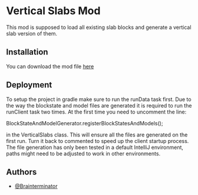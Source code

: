 
# Vertical Slabs Mod

This mod is supposed to load all existing slab blocks and generate a vertical slab version of them.


## Installation

You can download the mod file [here](https://github.com/Brainterminator/vertical_slabs_mod/releases/download/0.1.0/verticalslabs-0.1.0.jar)

## Deployment

To setup the project in gradle make sure to run the runData task first. Due to the way the blockstate and model files are generated it is required to run the runClient task two times. At the first time you need to uncomment the line:

BlockStateAndModelGenerator.registerBlockStatesAndModels();

in the VerticalSlabs class. This will ensure all the files are generated on the first run. Turn it back to commented to speed up the client startup process. The file generation has only been tested in a default IntelliJ environment, paths might need to be adjusted  to work in other environments.


## Authors

- [@Brainterminator](https://github.com/Brainterminator)

